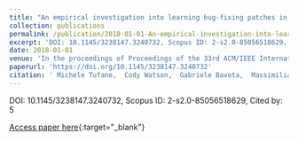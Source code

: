 ```yaml
---
title: "An empirical investigation into learning bug-fixing patches in the wild via neural machine translation"
collection: publications
permalink: /publication/2018-01-01-An-empirical-investigation-into-learning-bug-fixing-patches-in-the-wild-via-neural-machine-translation
excerpt: 'DOI: 10.1145/3238147.3240732, Scopus ID: 2-s2.0-85056518629, Cited by: 5'
date: 2018-01-01
venue: 'In the proceedings of Proceedings of the 33rd ACM/IEEE International Conference on Automated Software Engineering, ASE 2018, Montpellier, France, September 3-7, 2018'
paperurl: 'https://doi.org/10.1145/3238147.3240732'
citation: ' Michele Tufano,  Cody Watson,  Gabriele Bavota,  Massimiliano Di,  Martin White,  Denys Poshyvanyk, &quot;An empirical investigation into learning bug-fixing patches in the wild via neural machine translation.&quot; In the proceedings of Proceedings of the 33rd ACM/IEEE International Conference on Automated Software Engineering, ASE 2018, Montpellier, France, September 3-7, 2018, 2018.'
---
```

DOI: 10.1145/3238147.3240732, Scopus ID: 2-s2.0-85056518629, Cited by: 5

[Access paper here](https://doi.org/10.1145/3238147.3240732){:target="_blank"}
